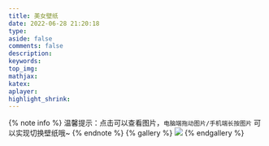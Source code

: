 ```yaml
---
title: 美女壁纸
date: 2022-06-28 21:20:18
type:
aside: false
comments: false
description:
keywords:
top_img:
mathjax:
katex:
aplayer:
highlight_shrink:
---
```

{% note info  %}
温馨提示：点击可以查看图片，`电脑端拖动图片/手机端长按图片` 可以实现切换壁纸哦~
{% endnote %}
{% gallery %}
![](https://img.vm.laomishuo.com/image/2021/05/2021053107390019.jpeg)
{% endgallery %}

<script>
let time = ''
let imgbox = document.querySelector('.fj-gallery')
imgbox.addEventListener('contextmenu', e => e.preventDefault())
imgbox.addEventListener('dragend', e => { changeBg('url(' + e.target.src + ')'); })
imgbox.addEventListener('touchstart', e => { time = setTimeout(() => { changeBg('url(' + e.target.src + ')'); }, 500); })
imgbox.addEventListener('touchend', ()=>{clearTimeout(time)})
</script>

